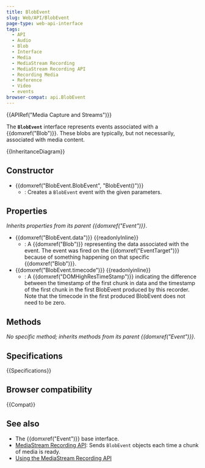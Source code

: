 ```yaml
---
title: BlobEvent
slug: Web/API/BlobEvent
page-type: web-api-interface
tags:
  - API
  - Audio
  - Blob
  - Interface
  - Media
  - MediaStream Recording
  - MediaStream Recording API
  - Recording Media
  - Reference
  - Video
  - events
browser-compat: api.BlobEvent
---
```

{{APIRef("Media Capture and Streams")}}

The **`BlobEvent`** interface represents events associated with a {{domxref("Blob")}}. These blobs are typically, but not necessarily,  associated with media content.

{{InheritanceDiagram}}

## Constructor

- {{domxref("BlobEvent.BlobEvent", "BlobEvent()")}}
  - : Creates a `BlobEvent` event with the given parameters.

## Properties

_Inherits properties from its parent {{domxref("Event")}}_.

- {{domxref("BlobEvent.data")}} {{readonlyInline}}
  - : A {{domxref("Blob")}} representing the data associated with the event. The event was fired on the {{domxref("EventTarget")}} because of something happening on that specific {{domxref("Blob")}}.
- {{domxref("BlobEvent.timecode")}} {{readonlyinline}}
  - : A {{domxref("DOMHighResTimeStamp")}} indicating the difference between the timestamp of the first chunk in data and the timestamp of the first chunk in the first BlobEvent produced by this recorder. Note that the timecode in the first produced BlobEvent does not need to be zero.

## Methods

_No specific method; inherits methods from its parent {{domxref("Event")}}._

## Specifications

{{Specifications}}

## Browser compatibility

{{Compat}}

## See also

- The {{domxref("Event")}} base interface.
- [MediaStream Recording API](/en-US/docs/Web/API/MediaStream_Recording_API): Sends `BlobEvent` objects each time a chunk of media is ready.
- [Using the MediaStream Recording API](/en-US/docs/Web/API/MediaStream_Recording_API/Using_the_MediaStream_Recording_API)
